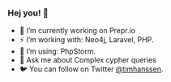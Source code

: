 ### Hej you! 👋

- 🔭 I’m currently working on Prepr.io
- ⚡ I’m working with: Neo4j, Laravel, PHP.
- 🔨 I’m using: PhpStorm.
- 💬 Ask me about Complex cypher queries
- 🐦 You can follow on Twitter [@timhanssen](https://twitter.com/timhanssen).
